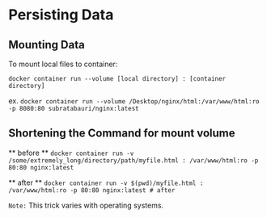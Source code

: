 # Persisting Data

## Mounting Data

To mount local files to container:

`docker container run --volume [local directory] : [container directory]`

ex.
`docker container run --volume /Desktop/nginx/html:/var/www/html:ro -p 8080:80 subratabauri/nginx:latest`

## Shortening the Command for mount volume

** before ** `docker container run -v /some/extremely_long/directory/path/myfile.html : /var/www/html:ro -p 80:80 nginx:latest`

** after ** `docker container run -v $(pwd)/myfile.html : /var/www/html:ro -p 80:80 nginx:latest # after`

`Note:` This trick varies with operating systems.